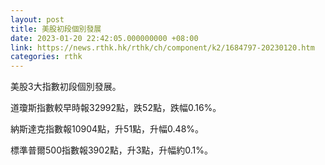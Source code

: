 ```yaml
---
layout: post
title: 美股初段個別發展
date: 2023-01-20 22:42:05.000000000 +08:00
link: https://news.rthk.hk/rthk/ch/component/k2/1684797-20230120.htm
categories: rthk
---
```


美股3大指數初段個別發展。

道瓊斯指數較早時報32992點，跌52點，跌幅0.16%。

納斯達克指數報10904點，升51點，升幅0.48%。

標準普爾500指數報3902點，升3點，升幅約0.1%。
